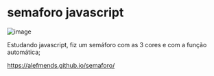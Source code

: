 # semaforo javascript
![image](https://user-images.githubusercontent.com/95005787/152534353-5fcadca5-0bd2-48c7-858c-ca533e1de230.png)

Estudando javascript, fiz um semáforo com as 3 cores e com a função automática;

https://alefmends.github.io/semaforo/
